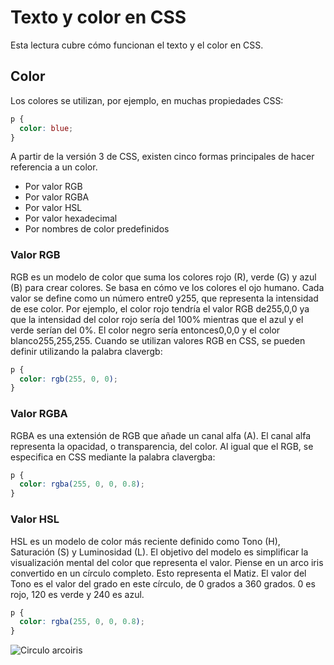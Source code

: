 # Texto y color en CSS
Esta lectura cubre cómo funcionan el texto y el color en CSS.
## Color
Los colores se utilizan, por ejemplo, en muchas propiedades CSS:
```css
p { 
  color: blue; 
}
```

A partir de la versión 3 de CSS, existen cinco formas principales de hacer referencia a un color.
- Por valor RGB
- Por valor RGBA
- Por valor HSL
- Por valor hexadecimal
- Por nombres de color predefinidos

### Valor RGB
RGB es un modelo de color que suma los colores rojo (R), verde (G) y azul (B) para crear colores. Se basa en cómo ve los colores el ojo humano.
Cada valor se define como un número entre0 y255, que representa la intensidad de ese color.
Por ejemplo, el color rojo tendría el valor RGB de255,0,0 ya que la intensidad del color rojo sería del 100% mientras que el azul y el verde serían del 0%.
El color negro sería entonces0,0,0 y el color blanco255,255,255.
Cuando se utilizan valores RGB en CSS, se pueden definir utilizando la palabra clavergb:
```css
p { 
  color: rgb(255, 0, 0); 
}
```

### Valor RGBA
RGBA es una extensión de RGB que añade un canal alfa (A). El canal alfa representa la opacidad, o transparencia, del color.
Al igual que el RGB, se especifica en CSS mediante la palabra clavergba:
```css
p { 
  color: rgba(255, 0, 0, 0.8); 
}
```

### Valor HSL
HSL es un modelo de color más reciente definido como Tono (H), Saturación (S) y Luminosidad (L). El objetivo del modelo es simplificar la visualización mental del color que representa el valor.
Piense en un arco iris convertido en un círculo completo. Esto representa el Matiz. El valor del Tono es el valor del grado en este círculo, de 0 grados a 360 grados. 0 es rojo, 120 es verde y 240 es azul.
```css
p { 
  color: rgba(255, 0, 0, 0.8); 
}
```
![Circulo arcoiris]([URL_de_la_imagen](https://d3c33hcgiwev3.cloudfront.net/imageAssetProxy.v1/6W-NFfelTF-vjRX3pXxfHw_71bfe705b84941a1b8f51eea05a848e1_text_color_hue.png?expiry=1705536000000&hmac=e2pCFN6asTQZpamgQNJAc6PpViII19Z90IHt9dSr2Js)https://d3c33hcgiwev3.cloudfront.net/imageAssetProxy.v1/6W-NFfelTF-vjRX3pXxfHw_71bfe705b84941a1b8f51eea05a848e1_text_color_hue.png?expiry=1705536000000&hmac=e2pCFN6asTQZpamgQNJAc6PpViII19Z90IHt9dSr2Js)
